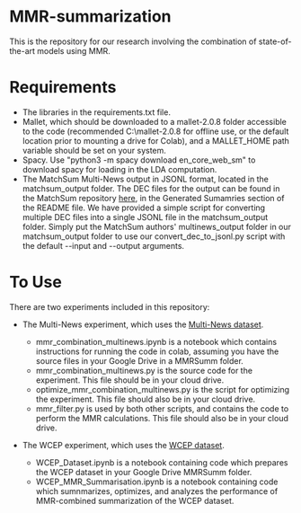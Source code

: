 # MMR-summarization
This is the repository for our research involving the combination of state-of-the-art models using MMR.

# Requirements
* The libraries in the requirements.txt file.
* Mallet, which should be downloaded to a mallet-2.0.8 folder accessible to the code (recommended C:\mallet-2.0.8 for offline use, or the default location prior to mounting a drive for Colab), and a MALLET_HOME path variable should be set on your system.
* Spacy. Use "python3 -m spacy download en_core_web_sm" to download spacy for loading in the LDA computation.
* The MatchSum Multi-News output in JSONL format, located in the matchsum_output folder. The DEC files for the output can be found in the MatchSum repository [here](https://github.com/maszhongming/MatchSum), in the Generated Sumamries section of the README file. We have provided a simple script for converting multiple DEC files into a single JSONL file in the matchsum_output folder. Simply put the MatchSum authors' multinews_output folder in our matchsum_output folder to use our convert_dec_to_jsonl.py script with the default --input and --output arguments.

# To Use
There are two experiments included in this repository:
* The Multi-News experiment, which uses the [Multi-News dataset](https://github.com/maszhongming/MatchSum).
  * mmr_combination_multinews.ipynb is a notebook which contains instructions for running the code in colab, assuming you have the source files in your Google Drive in a MMRSumm folder.
  * mmr_combination_multinews.py is the source code for the experiment. This file should be in your cloud drive.
  * optimize_mmr_combination_multinews.py is the script for optimizing the experiment. This file should also be in your cloud drive.
  * mmr_filter.py is used by both other scripts, and contains the code to perform the MMR calculations. This file should also be in your cloud drive.

* The WCEP experiment, which uses the [WCEP dataset](https://github.com/complementizer/wcep-mds-dataset).
  * WCEP_Dataset.ipynb is a notebook containing code which prepares the WCEP dataset in your Google Drive MMRSumm folder.
  * WCEP_MMR_Summarisation.ipynb is a notebook containing code which sumnmarizes, optimizes, and analyzes the performance of MMR-combined summarization of the WCEP dataset.
